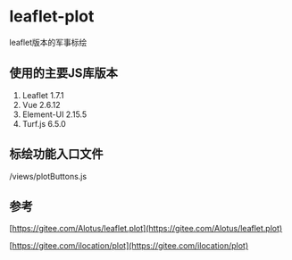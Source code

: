 # leaflet-plot
leaflet版本的军事标绘

## 使用的主要JS库版本
1. Leaflet 1.7.1
3. Vue 2.6.12
4. Element-UI 2.15.5
5. Turf.js 6.5.0

## 标绘功能入口文件
/views/plotButtons.js

## 参考
[https://gitee.com/Alotus/leaflet.plot](https://gitee.com/Alotus/leaflet.plot)

[https://gitee.com/ilocation/plot](https://gitee.com/ilocation/plot)
